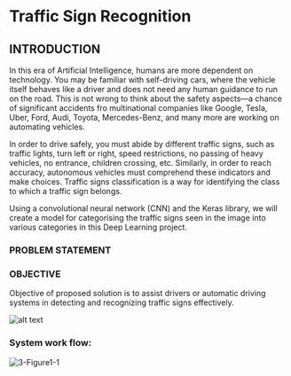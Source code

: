 # Traffic Sign Recognition
## INTRODUCTION 
   In this era of Artificial Intelligence, humans are more dependent on technology. You may be familiar with self-driving cars, where the vehicle itself behaves like a driver and does not need any human guidance to run on the road. This is not wrong to think about the safety aspects—a chance of significant accidents fro multinational companies like Google, Tesla, Uber, Ford, Audi, Toyota, Mercedes-Benz, and many more are working on automating vehicles. <br>
   
   In order to drive safely, you must abide by different traffic signs, such as traffic lights, turn left or right, speed restrictions, no passing of heavy vehicles, no entrance, children crossing, etc. Similarly, in order to reach accuracy, autonomous vehicles must comprehend these indicators and make choices. Traffic signs classification is a way for identifying the class to which a traffic sign belongs. <br>
   
   Using a convolutional neural network (CNN) and the Keras library, we will create a model for categorising the traffic signs seen in the image into various categories in this Deep Learning project.<br>
   
### PROBLEM STATEMENT
 
   
### OBJECTIVE 
   Objective of proposed solution is to assist drivers or automatic driving systems in detecting and recognizing traffic signs effectively.
   
![alt text](https://pyimagesearch.com/wp-content/uploads/2019/11/traffic_sign_classification_phases.jpg) <br>
### System work flow:
![3-Figure1-1](https://user-images.githubusercontent.com/112761695/233764204-86b139fc-1f7f-4ba0-8128-fb7042b0099e.png)

